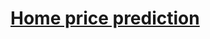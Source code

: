 # [Home price prediction](https://github.com/JakubTabor/Data_augmentation_imbalance_data/blob/main/Project_home_price_model/bengaluru_home_price_model.ipynb)
